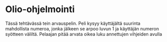# Olio-ohjelmointi
Tässä tehtävässä tein arvauspelin.
Peli kysyy käyttäjältä suurinta mahdollista numeroa, jonka jälkeen se arpoo luvun 1 ja käyttäjän numeron syötteen väliltä.
Pelaajan pitää arvata oikea luku annettujen vihjeiden avulla
